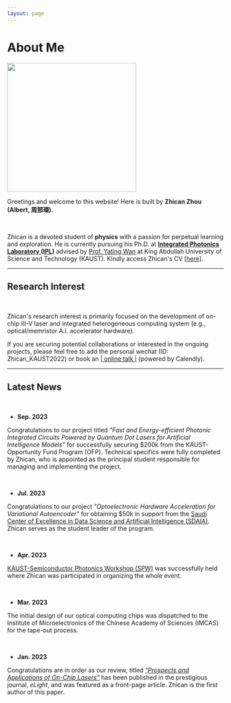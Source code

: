 ```yaml
---
layout: page
---
```


# About Me

<img src="https://albert-canite.github.io/images/zhicanzhou.jpg" class="floatpic" width="300" height="300">

<br>

Greetings and welcome to this website! Here is built by **Zhican Zhou (Albert, 周郅璨)**.

<br>

Zhican is a devoted student of **physics** with a passion for perpetual learning and exploration. He is currently pursuing his Ph.D. at **[Integrated Photonics Laboratory (IPL)](https://cemse.kaust.edu.sa/ipl)** advised by [Prof. Yating Wan](https://scholar.google.com/citations?user=uJ6__ScAAAAJ&hl=en&oi=ao) at King Abdullah University of Science and Technology (KAUST). Kindly access Zhican's CV [[here]](https://albert-canite.github.io/file/zhicanzhou-CV.pdf).

---
## Research Interest
<br>

Zhican's research interest is primarily focused on the development of on-chip III-V laser and integrated heterogeneous computing
system (e.g., optical/memristor A.I. accelerator hardware).

If you are securing potential collaborations or interested in the ongoing projects, 
please feel free to add the personal wechat (ID: Zhican_KAUST2022) or book an [| online talk |](https://calendly.com/zhican_zhou/30min) (powered by Calendly).

---

## Latest News

<br>

- **Sep. 2023**

Congratulations to our project titled _"Fast and Energy-efficient Photonic Integrated Circuits Powered by Quantum Dot Lasers for Artificial Intelligence Models"_ for successfully securing $200k from the KAUST-Opportunity Fund Program (OFP). Technical specifics were fully completed by Zhican, who is appointed as the principal student responsible for managing and implementing the project.

<br>

- **Jul. 2023** 

Congratulations to our project _"Optoelectronic Hardware Acceleration for Variational Autoencoder"_ for obtaining $50k in support from the [Saudi Center of Excellence in Data Science and Artificial Intelligence (SDAIA)](https://sdaia.gov.sa/en/default.aspx). Zhican serves as the student leader of the program.

<br>

- **Apr. 2023**

[KAUST-Semiconductor Photonics Workshop (SPW)](https://cemse.kaust.edu.sa/ipl/news/semiconductor-photonics-workshop-2023-0) was successfully held where Zhican was participated in organizing the whole event.

<br>

- **Mar. 2023**

The initial design of our optical computing chips was dispatched to the Institute of Microelectronics of the Chinese Academy of Sciences (IMCAS) for the tape-out process.

<br>

- **Jan. 2023**

Congratulations are in order as our review, titled [_"Prospects and Applications of On-Chip Lasers"_](https://elight.springeropen.com/articles/10.1186/s43593-022-00027-x) has been published in the prestigious journal, _eLight_, and was featured as a front-page article. Zhican is the first author of this paper.
